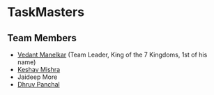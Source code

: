 # TaskMasters
<h2>Team Members</h2>
<ul>
  <li><a href = "https://github.com/vedant-manelkar">Vedant Manelkar</a> (Team Leader, King of the 7 Kingdoms, 1st of his name)</li>
  <li><a href = "https://github.com/mishrakeshav">Keshav Mishra</a></li>
  <li>Jaideep More</a></li>
  <li><a href = "https://github.com/dh-panchal">Dhruv Panchal</a></li>
</ul>
